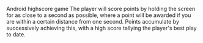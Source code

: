 Android highscore game
The player will score points by holding the screen for as close to a second as possible, where a point will be awarded if you are within a certain distance from one second. Points accumulate by successively achieving this, with a high score tallying the player's best play to date.